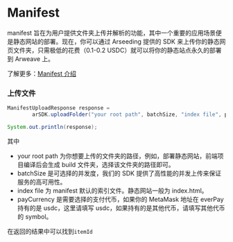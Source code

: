 # Manifest

manifest 旨在为用户提供文件夹上传并解析的功能，其中一个重要的应用场景便是静态网站的部署。现在，你可以通过 Arseeding 提供的 SDK 来上传你的静态网页文件夹，只需极低的花费（0.1-0.2 USDC）就可以将你的静态站点永久的部署到 Arweave 上。

了解更多：[Manifest 介绍](../../other/manifest.md)

### 上传文件

```java
ManifestUploadResponse response = 
        arSDK.uploadFolder("your root path", batchSize, "index file", payCurrency);

System.out.println(response);
```
其中

- your root path 为你想要上传的文件夹的路径，例如，部署静态网站，前端项目编译后会生成 build 文件夹，选择该文件夹的路径即可。
- batchSize 是可选择的并发度，我们的 SDK 提供了高性能的并发上传来保证服务的高可用性。
- index file 为 manifest 默认的索引文件。静态网站一般为 index.html。
- payCurrency 是需要选择的支付代币，如果你的 MetaMask 地址在 everPay 持有的是 usdc，这里请填写 usdc，如果持有的是其他代币，请填写其他代币的 symbol。

在返回的结果中可以找到`itemId`